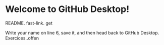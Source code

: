 # Welcome to GitHub Desktop!

 README.
 fast-link. get

Write your name on line 6, save it, and then head back to GitHub Desktop.
 Exercices..offen
